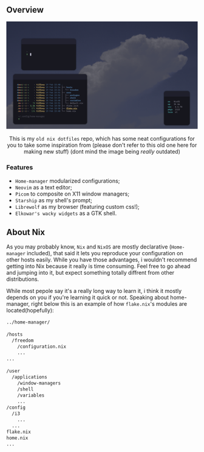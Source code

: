 
## Overview

<div align="center">
<img src="showcase/image01.png" alt="showcase">

<br>

This is my <code>old nix dotfiles</code> repo, which has some neat configurations for you to take some inspiration from (please don't refer to this old one here for making new stuff)
(dont mind the image being *really* outdated)


</div>

### Features

* <code>Home-manager</code> modularized configurations;
* <code>Neovim</code> as a text editor;
* <code>Picom</code> to composite on X11 window managers;
* <code>Starship</code> as my shell's prompt;
* <code>Librewolf</code> as my browser (featuring custom css!);
* <code>Elkowar's wacky widgets</code> as a GTK shell.

## About Nix

As you may probably know, <code>Nix</code> and <code>NixOS</code> are mostly declarative (<code>Home-manager</code> included), that said it lets you reproduce your configuration on other hosts easily.
While you have those advantages, i wouldn't recommend getting into Nix because it really is time consuming. Feel free to go ahead and jumping into it, but expect something totally diffrent from other distributions.

While most pepole say it's a really long way to learn it, i think it mostly depends on you if you're learning it quick or not.
Speaking about home-manager, right below this is an example of how <code>flake.nix</code>'s modules are located(hopefully):

    ../home-manager/

    /hosts
      /freedom
        /configuration.nix
        ...
    ...

    /user
      /applications
        /window-managers
        /shell
        /variables
        ...
    /config
      /i3
        ...
      ...
    flake.nix
    home.nix
    ...
